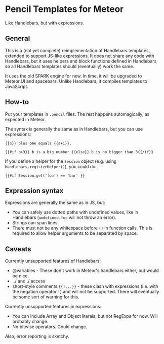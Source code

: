Pencil Templates for Meteor
===========================
Like Handlebars, but with expressions.

General
-------
This is a (not yet complete) reimplementation of Handlebars templates, extended to support JS-like expressions.
It does not share any code with Handlebars, but it uses helpers and block functions defined in Handlebars, so
all Handlebars templates should (eventually) work the same. 

It uses the old SPARK engine for now. In time, it will be upgraded to Meteor.UI and spacebars. Unlike Handlebars,
it compiles templates to JavaScript.

How-to
------
Put your templates in `.pencil` files. The rest happens automagically, as expected in Meteor.

The syntax is generally the same as in Handlebars, but you can use expressions:
    
    {{a}} plus one equals {{a+1}}.
    
    {{#if b>3}} b is a big number {{else}} b is no bigger than 3{{/if}}

If you define a helper for the `Session` object (e.g. using `Handlebars.registerHelper()`), you could do:
    
    {{#if Session.get('foo') == 'bar' }}

Expression syntax
-----------------
Expressions are generally the same as in JS, but:
* You can safely use dotted paths with undefined values, like in Handlebars (`undefined.foo` will not throw an error).
* Strings can span lines.
* There must not be any whitespace before `()` in function calls. This is required to allow helper arguments to
  be separated by space. 


Caveats
-------
Currently unsupported features of Handlebars:
* @variables - These don't work in Meteor's handlebars either, but would be nice.
* ../ and ./ access
* short-style comments `{{!...}}` - these clash with expressions 
  (i.e. with the negation operator `!`) and will not be supported.
  There will eventually be some sort of warning for this.

Currently unsupported features in expressions:
* You can include Array and Object literals, but not RegExps for now. Will probably change.
* No bitwise operators. Could change.

Also, error reporting is sketchy.
